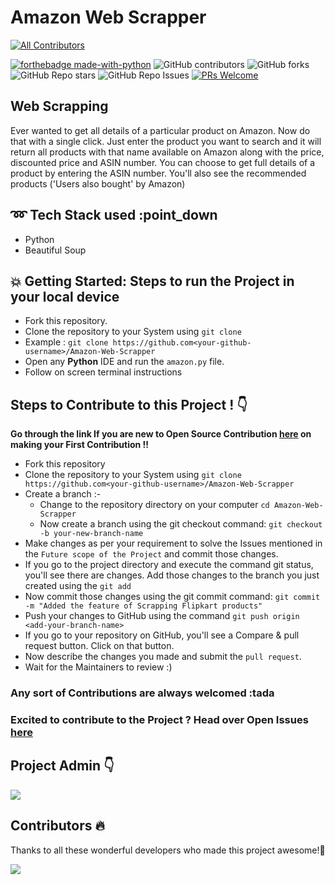 # Amazon Web Scrapper
<!-- ALL-CONTRIBUTORS-BADGE:START - Do not remove or modify this section -->
[![All Contributors](https://img.shields.io/badge/all_contributors-2-orange.svg?style=flat-square)](#contributors-)
<!-- ALL-CONTRIBUTORS-BADGE:END -->

[![forthebadge made-with-python](http://ForTheBadge.com/images/badges/made-with-python.svg)](https://www.python.org/)
![GitHub contributors](https://img.shields.io/github/contributors-anon/abhichaudhri/Amazon-Web-Scrapper?style=social)
![GitHub forks](https://img.shields.io/github/forks/abhichaudhri/Amazon-Web-Scrapper?style=social)
![GitHub Repo stars](https://img.shields.io/github/stars/abhichaudhri/Amazon-Web-Scrapper?style=social)
![GitHub Repo Issues](https://img.shields.io/github/issues/abhichaudhri/Amazon-Web-Scrapper?style=social)
[![PRs Welcome](https://img.shields.io/badge/PRs-welcome-brightgreen.svg?style=flat-square)](http://makeapullrequest.com)

## Web Scrapping

Ever wanted to get all details of a particular product on Amazon. Now do that with a single click. Just enter the product you want to search and it will return all products with that name available on Amazon along with the price, discounted price and ASIN number. You can choose to get full details of a product by entering the ASIN number. You'll also see the recommended products ('Users also bought' by Amazon)

## :loop: Tech Stack used :point_down

- Python
- Beautiful Soup

## :boom: Getting Started: Steps to run the Project in your local device

- Fork this repository.
- Clone the repository to your System using `git clone`
- Example : `git clone https://github.com<your-github-username>/Amazon-Web-Scrapper`
- Open any **Python** IDE and run the `amazon.py` file.
- Follow on screen terminal instructions

## Steps to Contribute to this Project ! :point_down:

**Go through the link If you are new to Open Source Contribution [here](https://github.com/firstcontributions/first-contributions) on making your First Contribution !!**

- Fork this repository
- Clone the repository to your System using `git clone https://github.com<your-github-username>/Amazon-Web-Scrapper`
- Create a branch :-
  - Change to the repository directory on your computer `cd Amazon-Web-Scrapper`
  - Now create a branch using the git checkout command: `git checkout -b your-new-branch-name`
- Make changes as per your requirement to solve the Issues mentioned in the `Future scope of the Project` and commit those changes.
- If you go to the project directory and execute the command git status, you'll see there are changes. Add those changes to the branch you just created using the `git add`
- Now commit those changes using the git commit command: `git commit -m "Added the feature of Scrapping Flipkart products"`
- Push your changes to GitHub using the command `git push origin <add-your-branch-name>`
- If you go to your repository on GitHub, you'll see a Compare & pull request button. Click on that button.
- Now describe the changes you made and submit the `pull request`.
- Wait for the Maintainers to review :)

### Any sort of Contributions are always welcomed :tada

### Excited to contribute to the Project ? Head over Open Issues [here](https://github.com/abhichaudhri/Amazon-Web-Scrapper/issues)

## Project Admin :point_down:

<!-- If you click on the image it would take to your GitHub profile -->

[![](https://github.com/abhichaudhri.png?size=100)](https://github.com/abhichaudhri)

## Contributors :fire:

Thanks to all these wonderful developers who made this project awesome!:raised_hands:
<!-- If you click on the image it would take to your GitHub profile -->
<!-- ALL-CONTRIBUTORS-LIST:START - Do not remove or modify this section -->
<!-- prettier-ignore-start -->
<!-- markdownlint-disable -->

<a href="https://github.com/abhichaudhri/Amazon-Web-Scrapper/graphs/contributors">
  <img src="https://contrib.rocks/image?repo=AniketChaudhri/Amazon-Web-Scrapper" />
</a>

<!-- markdownlint-restore -->
<!-- prettier-ignore-end -->

